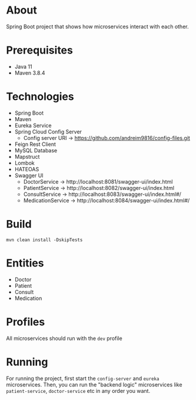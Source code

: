 # About

Spring Boot project that shows how microservices interact with each other.

# Prerequisites

* Java 11
* Maven 3.8.4

# Technologies

* Spring Boot
* Maven
* Eureka Service
* Spring Cloud Config Server
    * Config server URI -> https://github.com/andreim9816/config-files.git
* Feign Rest Client
* MySQL Database
* Mapstruct
* Lombok
* HATEOAS
* Swagger UI
    * DoctorService -> http://localhost:8081/swagger-ui/index.html
    * PatientService -> http://localhost:8082/swagger-ui/index.html
    * ConsultService -> http://localhost:8083/swagger-ui/index.html#/
    * MedicationService -> http://localhost:8084/swagger-ui/index.html#/

# Build

```
mvn clean install -DskipTests
```

# Entities

* Doctor
* Patient
* Consult
* Medication

# Profiles

All microservices should run with the `dev` profile

# Running

For running the project, first start the `config-server` and `eureka` microservices. Then, you can run the "backend logic" microservices like `patient-service`, `doctor-service` etc in any order you want.
